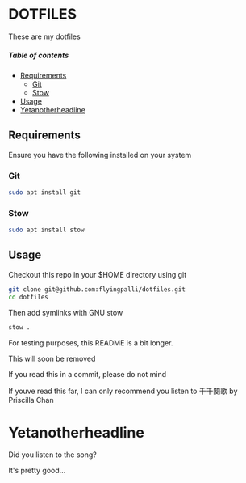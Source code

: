 # DOTFILES

These are my dotfiles

##### Table of contents

* [Requirements](#requirements)
  * [Git](#git)
  * [Stow](#stow)
* [Usage](#usage)
* [Yetanotherheadline](#yetanotherheadline)

## Requirements

Ensure you have the following installed on your system

### Git
```sh
sudo apt install git
```

### Stow
```sh
sudo apt install stow
```

## Usage

Checkout this repo in your $HOME directory using git
```sh
git clone git@github.com:flyingpalli/dotfiles.git
cd dotfiles
```

Then add symlinks with GNU stow
```sh
stow .
```

For testing purposes, this README is a bit longer.

This will soon be removed

If you read this in a commit, please do not mind

If youve read this far, I can only recommend you listen to 千千闋歌 by Priscilla Chan

# Yetanotherheadline

Did you listen to the song?

It's pretty good...
